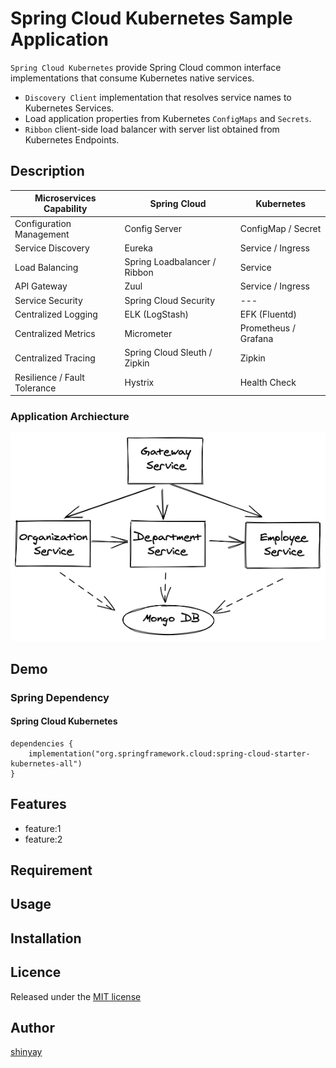 # Spring Cloud Kubernetes Sample Application

`Spring Cloud Kubernetes` provide Spring Cloud common interface implementations that consume Kubernetes native services. 

- `Discovery Client` implementation that resolves service names to Kubernetes Services.
- Load application properties from Kubernetes `ConfigMaps` and `Secrets`.
- `Ribbon` client-side load balancer with server list obtained from Kubernetes Endpoints.

## Description

|Microservices Capability|Spring Cloud|Kubernetes|
|------------------------|------------|----------|
|Configuration Management|Config Server|ConfigMap / Secret|
|Service Discovery|Eureka|Service / Ingress|
|Load Balancing|Spring Loadbalancer / Ribbon|Service|
|API Gateway|Zuul|Service / Ingress|
|Service Security|Spring Cloud Security|---|
|Centralized Logging|ELK (LogStash)|EFK (Fluentd)|
|Centralized Metrics|Micrometer|Prometheus / Grafana|
|Centralized Tracing|Spring Cloud Sleuth / Zipkin|Zipkin|
|Resilience / Fault Tolerance|Hystrix|Health Check|

### Application Archiecture
![app-architecture](images/app-architecture.png)

## Demo
### Spring Dependency
#### Spring Cloud Kubernetes
```
dependencies {
    implementation("org.springframework.cloud:spring-cloud-starter-kubernetes-all")
}
```

## Features

- feature:1
- feature:2

## Requirement

## Usage

## Installation

## Licence

Released under the [MIT license](https://gist.githubusercontent.com/shinyay/56e54ee4c0e22db8211e05e70a63247e/raw/34c6fdd50d54aa8e23560c296424aeb61599aa71/LICENSE)

## Author

[shinyay](https://github.com/shinyay)
